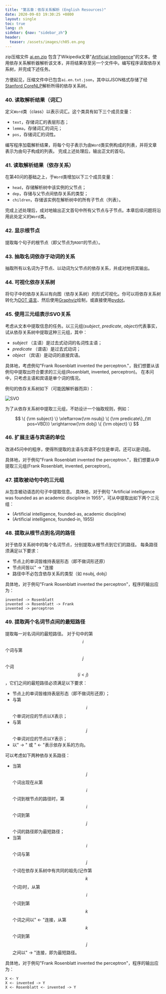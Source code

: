 ```yaml
---
title: "第五章：依存关系解析 (English Resources)"
date: 2020-09-03 19:30:25 +0800
layout: single
toc: true
lang: zh
sidebar: {nav: "sidebar_zh"}
header:
  teaser: /assets/images/ch05.en.png
---
```


zip压缩文件 [ai.en.zip](/data/ai.en.zip) 包含了Wikipedia文章"[Artificial Intelligence](https://en.wikipedia.org/wiki/Artificial_intelligence)"的文本。使用依存关系解析器解析该文本，并将结果存至另一个文件中。编写程序读取依存关系树，并完成下述任务。

方便起见，压缩文件中已包含`ai.en.txt.json`，其中以JSON格式存储了经[Stanford CoreNLP](https://stanfordnlp.github.io/CoreNLP/)解析所得的依存关系树。

### 40. 读取解析结果（词汇）

定义`Word`类（class）以表示词汇。这个类具有如下三个成员变量：
+ `text`，存储词汇的表层形态；
+ `lemma`，存储词汇的词元；
+ `pos`，存储词汇的词性。

编写程序加载解析结果，将每个句子表示为由`Word`类实例构成的列表，并将文章表示为由句子构成的列表。
完成上述处理后，输出正文的首句。

### 41. 读取解析结果（依存关系）

在第40问的基础之上，于`Word`类增加以下三个成员变量：
+ `head`，存储解析树中该实例的父节点；
+ `dep`，存储与父节点间依存关系的类型；
+ `children`，存储该实例在解析树中的所有子节点（列表）。

完成上述处理后，成对地输出正文首句中所有父节点与子节点。本章后续问题将沿用此处定义的`Word`类。


### 42. 显示根节点

提取每个句子的根节点（即父节点为`ROOT`的节点）。

### 43. 抽取名词依存于动词的关系

抽取所有以名词为子节点、以动词为父节点的依存关系，并成对地将其输出。

### 44. 可视化依存关系树

将句子中的依存关系以有向图（依存关系树）的形式可视化。你可以将依存关系树转化为[DOT 语言](http://ja.wikipedia.org/wiki/DOT%E8%A8%80%E8%AA%9E)、然后使用[Graphviz](http://www.graphviz.org/)绘制，或直接使用[pydot](https://code.google.com/p/pydot/)。

### 45. 使用三元组表示SVO关系

考虑从文本中提取信息的任务。以三元组(*subject*, *predicate*, *object*)代表事实，试从依存关系树中提取这种三元组，其中：

+ *subject* （主语）是过去式动词的名词性主语；
+ *predicate* （谓语）是过去式动词；
+ *object* （宾语）是动词的直接宾语。

具体地，考虑例句"Frank Rosenblatt invented the perceptron."，我们想要从该例句中提取出符合要求的三元组(Rosenblatt, invented, perceptron)。 在本问中，只考虑主语和宾语是单个词的情况。

例句的依存关系树如下（可能因解析器而异）：

![SVO](/assets/images/svo.png "SVO")

为了从依存关系树中提取三元组，不妨设计一个抽取规则，例如：

$$
\{ {\rm subject} \} \xleftarrow{\rm nsubj} \{ {\rm predicate\}_{\tt pos=VBD}} \xrightarrow{\rm dobj} \{ {\rm object} \}
$$

### 46. 扩展主语与宾语的单位

改进45问中的程序，使得所提取的主语与宾语不仅仅是单词，还可以是词组。

具体地，对于例句"Frank Rosenblatt invented the perceptron."，我们想要从中提取三元组(Frank Rosenblatt, invented, perceptron)。

### 47. 提取被动句中的三元组

从包含被动语态的句子中提取信息。 具体地，对于例句 "Artificial intelligence was founded as an academic discipline in 1955"，可从中提取出如下两个三元组：

+ (Artificial intelligence, founded-as, academic discipline)
+ (Artificial intelligence, founded-in, 1955)

### 48. 提取从根节点到名词的路径

对于依存关系树中的每个名词节点，分别提取从根节点到它们的路径。 每条路径须满足以下要求：

+ 节点上的单词皆维持表层形态（即不做词形还原）
+ 节点间皆以" -> "连接
+ 路径中不必包含依存关系的类型（如 nsubj, dobj）

具体地，对于例句"Frank Rosenblatt invented the perceptron"，程序的输出应为：

```
invented -> Rosenblatt
invented -> Rosenblatt -> Frank
invented -> perceptron
```


### 49. 提取两个名词节点间的最短路径

提取每一对名词间的最短路径。
对于句中的第$$i$$个词与第$$j$$个词$$(i < j)$$，它们之间的最短路径必须满足以下要求：

+ 节点上的单词皆维持表层形态（即不做词形还原）；
+ 与第$$i$$个单词对应的节点以X表示；
+ 与第$$j$$个单词对应的节点以Y表示；
+ 以" -> " 或 " <- "表示依存关系的方向。

可以考虑如下两种依存关系路径：

+ 当第$$j$$个词出现在从第$$i$$个词到根节点的路径时，第$$i$$个词到第$$j$$个词的路径即为最短路径；
+ 当第$$i$$个词与第$$j$$个词在依存关系树中有共同的祖先(记作第$$k$$个词)时，从第$$i$$个词到第$$k$$个词之间以" <- "连接，从第$$k$$个词到第$$j$$之间以" -> "连接，即为最短路径。

具体地，对于例句"Frank Rosenblatt invented the perceptron"，程序的输出应为：
```
X <- Y
X <- invented -> Y
X <- Rosenblatt <- invented -> Y
```
